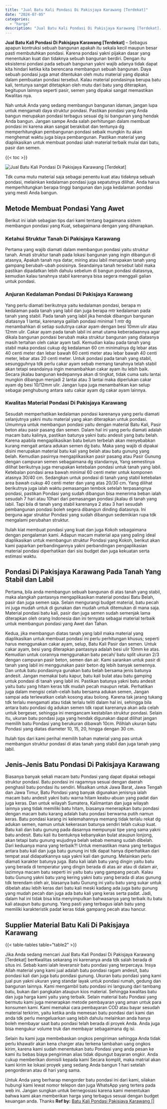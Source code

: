 ```yaml
---
title: "Jual Batu Kali Pondasi Di Pakisjaya Karawang [Terdekat]"
date: "2024-07-05"
categories: 
  - "harga"
description: "Jual Batu Kali Pondasi Di Pakisjaya Karawang [Terdekat]. Untuk Anda yang berharap mengorder batu pondasi ini dari kami, silakan hubungi kami lewat nomor tele..."
---
```


**Jual Batu Kali Pondasi Di Pakisjaya Karawang \[Terdekat\]** – Sebagus apapun kontruksi sebuah bangunan apakah itu sekala kecil maupun besar pasti membutuhkan pondasi. Karena pondasi yakni pijakan dasar yang menentukan kuat dan tidaknya sebuah bangunan berdiri. Dengan itu eksistensi pondasi pada sebuah bangunan yakni wajib adanya tidak dapat kita hindari ketika kita berencana membangun sebuah bangunan. Daya sebuah pondasi juga amat ditentukan oleh mutu material yang dipakai dalam pembuatan pondasi tersebut. Kalau material pondasinya berupa batu kali, tentunya sangat ditetapkan oleh mutu dari batu yang diterapkan, begitupun lainnya seperti pasir, semen yang dipakai sangat memastikan Kwalitas nya.

Nah untuk Anda yang sedang membangun bangunan idaman, jangan lupa untuk mengamati daya struktur pondasi. Pastikan pondasi yang Anda bangun merupakan pondasi terbagus sesuai dg isi bangunan yang hendak Anda bangun. Jangan sampe Anda salah perhitungan dalam membuat pondasi ini karena akan sangat berakibat dan tentunya dg memperhitungkan pembangunan pondasi sebaik mungkin itu akan menghemat waktu juga biaya pembangunan. Pastikan material yang diaplikasikan untuk membuat pondasi ialah material terbaik mulai dari batu, pasir dan semen.

{{< toc >}}

![Jual Batu Kali Pondasi Di Pakisjaya Karawang [Terdekat]](/images/jual-batu-kali-36.png)

Tdk cuma mutu material saja sebagai penentu kuat atau tidaknya sebuah pondasi, melainkan kedalaman pondasi juga sepatutnya dilihat. Anda harus memperhitungkan berapa tinggi bangunan dan juga kedalaman pondasi yang mesti Anda bangun.

## Metode Membuat Pondasi Yang Awet

Berikut ini ialah sebagian tips dari kami tentang bagaimana sistem membangun pondasi yang Kuat, sebagaimana dengan yang diharapkan.

### Ketahui Struktur Tanah Di Pakisjaya Karawang

Pertama yang wajib diamati dalam membangun pondasi yaitu struktur tanah. Amati struktur tanah pada lokasi bangunan yang ingin dibangun di atasnya, Apakah tanah nya datar, miring atau labil merupakan tanah yang gampang berubah-ubah posisinya. Seandainya tanah tersebut labil maka pastikan dipadatkan lebih dahulu sebelum di bangun pondasi diatasnya, kemudian kalau tanahnya stabil karenanya bisa segera menggali galian untuk pondasi.

### Anjuran Kedalaman Pondasi Di Pakisjaya Karawang

Yang perlu diamati berikutnya yaitu kedalaman pondasi, berapa m kedalaman pada tanah yang labil dan juga berapa mtr kedalaman pada tanah yang stabil. Pada tanah yang labil jika hendak dibangun bangunan diatasnya 1 lantai, karenanya galilah pondasi minimal 1 mtr dg menambahkan di setiap sudutnya cakar ayam dengan besi 10mm ulir atau 12mm ulir. Cakar ayam pada tanah labil ini amat utama keberadaannya agar dikala bangunan pondasi berubah maka struktur bangunan yang diatasnya masih tertahan oleh cakar ayam tadi. Kemudian kalau pada tanah yang stabil maka pondasi cukup dg kedalaman 60 cm minimalnya dg lebar atas 40 centi meter dan lebar bawah 60 centi meter atau lebar bawah 40 centi meter, lebar atas 20 centi meter. Untuk pondasi pada tanah yang stabil, sesungguhnya tdk perlu cakar ayam sebab memang tanahnya telah stabil akan tetapi seandainya ingin menambahkan cakar ayam itu lebih baik. Secara jikalau bangunan kedepannya akan di tingkat, tidak cuma satu lantai mungkin dibangun menjadi 2 lantai atau 3 lantai maka diperlukan cakar ayam dg besi 10/12mm ulir. Jangan lupa juga menambahkan kan selup sebagai penghubung antara satu cakar ayam dg cakar ayam lainnya.

### Kwalitas Material Pondasi Di Pakisjaya Karawang

Sesudah memperhatikan kedalaman pondasi karenanya yang perlu diamati selanjutnya yakni mutu material yang akan diterapkan untuk pondasi. Umumnya untuk membangun pondasi yaitu dengan material Batu Kali, Pasir beton atau pasir pasang dan semen. Dalam hal ini yang perlu diamati adalah macam batu kalinya, pastikan batunya yakni batu andesit yang batu belah. Karena apabila mengaplikasikan batu belum terbelah akan menyebabkan kurang mengait antara adukan semen dg batu. Maka yang wajib di dipakai disini merupakan material batu kali yang belah atau batu gunung yang belah. Kemudian pasirnya mengaplikasikan pasir pasang atau Pasir Gunung dengan campuran semen sebagaimana dg standarnya, Yang semestinya dilihat berikutnya juga merupakan ketebalan pondasi untuk tanah yang labil. Ketebalan pondasi area bawah minimal 60 centi meter untuk komponen atasnya 30/40 cm. Sedangkan untuk pondasi di tanah yang stabil ketebalan area bawah cukup 40 centi meter dan yang atas 20/30 cm. Yang dilihat berikutnya juga ialah waktu pemasangan tembok setelah terpasangnya pondasi, pastikan Pondasi yang sudah dibangun bisa menerima beban ialah sesudah 7 hari atau 10hari dari pemasangan pondasi jikalau di tanah yang labil. Tapi bila di tanah yang stabil karenanya 2 atau 3 hari sesudah pembangunan pondasi boleh segera dibangun dinding diatasnya. Ini berguna agar struktur Pondasi yang sudah dibangun sedemikian rupa tdk mengalami perubahan struktur.

Itulah kiat membuat pondasi yang kuat dan juga Kokoh sebagaimana dengan pengalaman kami. Adapun macam material apa yang paling ideal diaplikasikan untuk membangun struktur Pondasi yang Kokoh, berikut akan kami paparkan perbandingannya yakni perbandingan pengaplikasian material pondasi diperhatikan dari sisi budget dan juga kekuatan serta estimasi waktu.

## Pondasi Di Pakisjaya Karawang Pada Tanah Yang Stabil dan Labil

Pertama, bila anda membangun sebuah bangunan di atas tanah yang stabil, maka alangkah pantasnya mengaplikasikan material pondasi Batu Belah, pasir dan juga semen saja. Selain mengurangi budget material, batu pecah ini juga mudah untuk di gunakan dan mudah untuk ditemukan di mana saja. Material pondasi batu kali, pasir dan juga semen sudah semenjak lama diterapkan oleh orang Indonesia dan ini ternyata sebagai material terbaik untuk membangun pondasi yang Awet dan Tahan.

Kedua, jika membangun diatas tanah yang labil maka material yang diaplikasikan untuk membuat pondasi ini perlu perhitungan khusus; seperti harus menggunakan cakar ayam, selup, Batu Kali Pasir dan semen. Untuk cakar ayam, besi yang diterapkan pantasnya adalah besi ulir 10mm ke atas. Kemudian untuk corannya menggunakan batu pecah/ batu split ukuran 2/3 dengan campuran pasir beton, semen dan air. Kami sarankan untuk pasir di tanah yang labil ini menggunakan pasir beton dg lebih banyak semennya. Dan untuk batu pondasinya gunakan batu belah bersama jenis batunya andesit. Jangan memakai batu kapur, batu kali bulat atau batu gamping untuk pondasi di tanah yang labil ini. Pastikan batunya yakni batu andesit yaitu batu yang hitam keras tdk mudah pecah maupun retak. Perhatikan juga dalam mengisi celah-celah batu bersama adukan semen, Jangan sampai ada terlewatkan celah kosong atau bolong. Karena tak jarang tukang tdk terlalu mengamati atau tidak terlalu teliti dalam hal ini, sehingga bila antara batu pondasi dg adukan semen tdk rapat karenanya akan ada celah untuk bergeser, sehingga ini mengancam kestabilan struktur pondasi. Selain itu, ukuran batu pondasi juga yang hendak digunakan dapat dilihat jangan memilih batu Pondasi yang berukuran dibawah 10cm. Pilihlah ukuran batu Pondasi yang diatas diameter 10, 15, 20, hingga dengan 30 cm.

Itulah tips dari kami perihal memilih bahan material yang pas untuk membangun struktur pondasi di atas tanah yang stabil dan juga tanah yang labil.

## Jenis-Jenis Batu Pondasi Di Pakisjaya Karawang

Biasanya banyak sekali macam batu Pondasi yang dapat dipakai sebagai struktur pondasi. Batu pondasi ini ragamnya sesuai dengan daerah penghasil batu pondasi itu sendiri. Misalkan untuk Jawa Barat, Jawa Tengah dan Jawa Timur, Batu Pondasi yang banyak digunakan jenisnya ialah macam batu andesit yakni batu warna hitam keabu-abuan yang padat dan juga keras. Dan untuk wilayah Sumatera, Kalimantan dan juga wilayah lainnya yang tidak memiliki batu hitam, biasanya menerapkan batu pondasi dengan macam batu karang adalah batu pondasi berwarna putih namun keras. Batu pondasi karang ini kelemahannya memang tidak terlalu rekat dg adukan semen, namun untuk kekerasan batunya sendiri telah cukup kuat. Batu kali dan batu gunung pada dasarnya mempunyai tipe yang sama yakni batu andesit. Batu kali itu bentuknya kebanyakan bulat ataupun lonjong, akan tetapi batu gunung wujudnya belah sebab memang sudah dibelah. Dari keduanya mana yang terbaik?! Untuk memastikan mana yang terbagus antara batu kali dan juga batu gunung ini tdk dapat hanya diperhatikan dari tempat asal didapatkannya saja yakni kali dan gunung. Melainkan perlu diamati karakter batunya juga. Batu kali ialah batu yang dingin yaitu batu yang berada di temperatur yang dingin berada di atas air atau di dalam air, lazimnya macam batu seperti ini yaitu batu yang gampang pecah. Kalau batu Gunung yakni batu yang kering yakni batu yang berada di atas gunung tdk terendam oleh air, biasanya batu Gunung ini yaitu batu yang sukar untuk dibelah atau lebih keras dari batu kali meski kadang ada juga batu gunung yang mudah pecah dan juga ada batu kali yang keras serta padat. Jadi, dalam hal ini tidak bisa kita menyimpulkan bahwasanya yang terbaik itu batu kali ataupun batu gunung. Yang pasti yang terbagus ialah batu yang memiliki karakteristik padat keras tidak gampang pecah atau hancur.

## Supplier Material Batu Kali Di Pakisjaya Karawang

{{< table-tables table="table2" >}}

Jika Anda sedang mencari Jual Batu Kali Pondasi Di Pakisjaya Karawang \[Terdekat\] berKwalitas sekarang ini karenanya anda tdk salah berada di situs ini. Sebab kami ialah leveransir batu pondasi yang terpercaya. Insya Allah material yang kami jual adalah batu pondasi ragam andesit, batu pondasi kali dan juga batu pondasi gunung. Ukuran batu pondasi yang kami jual pun yakni ukuran yang standar layak untuk pondasi rumah, gedung dan bangunan lainnya. Kami mengambil batu pondasi ini langsung dari tambang batu, bukan dari pangkalan ataupun kios material. Sehingga kwalitas batu dan juga harga kami yaitu yang terbaik. Selain material batu Pondasi yang bermutu kami juga menerapkan metode pembayaran yang aman untuk para konsumen kami. Kami memakai cara pembayaran COD atau bayar sesudah material terkirim, yaitu ketika anda memesan batu pondasi dari kami dan anda tdk perlu mengeluarkan uang lebih dahulu melainkan anda hanya boleh membayar saat batu pondasi telah berada di proyek Anda. Anda juga bisa mengukur volume truk dan membayar sebagaimana dg isi.

Selain itu kami juga membebaskan ongkos pengiriman sehingga Anda tidak perlu khawatir akan kena charger atau terkena tambahan uang ongkos kirim, karena kami sudah menentukan batu Pondasi yang anda pesan ke kami itu bebas biaya pengiriman alias tidak dipungut bayaran ongkir. Anda cukup memberikan domisili kepada kami Secara komplit, maka matrial akan kami kirim ke lokasi proyek yang sedang Anda bangun 1 hari setelah pengorderan atau di hari yang sama.

Untuk Anda yang berharap mengorder batu pondasi ini dari kami, silakan hubungi kami lewat nomor telepon dan juga WhatsApp yang tertera pada web ini. Jangan sungkan untuk bernegosiasi karena kami menentukan bahwa kami akan memberikan harga yang terbagus sesuai dengan budget keuangan anda. Thanks
**Ref by:** [Batu Kali Pondasi Pakisjaya Karawang []](https://id.wikipedia.org/wiki/Batu)
